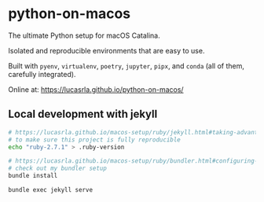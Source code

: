 # python-on-macos

The ultimate Python setup for macOS Catalina. 

Isolated and reproducible environments that are easy to use. 

Built with `pyenv`, `virtualenv`, `poetry`, `jupyter`, `pipx`, and `conda` (all of them, carefully integrated).

Online at: https://lucasrla.github.io/python-on-macos/


## Local development with jekyll

```sh
# https://lucasrla.github.io/macos-setup/ruby/jekyll.html#taking-advantage-of-ruby-version
# to make sure this project is fully reproducible
echo "ruby-2.7.1" > .ruby-version

# https://lucasrla.github.io/macos-setup/ruby/bundler.html#configuring-bundler-to-have-isolated-environments-by-project
# check out my bundler setup
bundle install

bundle exec jekyll serve
```